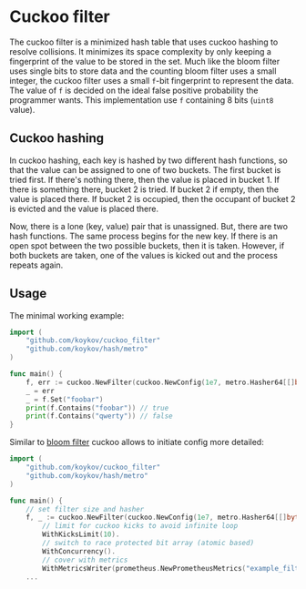 # Cuckoo filter

The cuckoo filter is a minimized hash table that uses cuckoo hashing to resolve collisions. It minimizes its space
complexity by only keeping a fingerprint of the value to be stored in the set. Much like the bloom filter uses single
bits to store data and the counting bloom filter uses a small integer, the cuckoo filter uses a small `f`-bit fingerprint
to represent the data. The value of `f` is decided on the ideal false positive probability the programmer wants. This
implementation use `f` containing 8 bits (`uint8` value).

## Cuckoo hashing

In cuckoo hashing, each key is hashed by two different hash functions, so that the value can be assigned to one of two
buckets. The first bucket is tried first. If there's nothing there, then the value is placed in bucket 1. If there is
something there, bucket 2 is tried. If bucket 2 if empty, then the value is placed there. If bucket 2 is occupied, then
the occupant of bucket 2 is evicted and the value is placed there.

Now, there is a lone (key, value) pair that is unassigned. But, there are two hash functions. The same process begins
for the new key. If there is an open spot between the two possible buckets, then it is taken. However, if both buckets
are taken, one of the values is kicked out and the process repeats again.

## Usage

The minimal working example:
```go
import (
    "github.com/koykov/cuckoo_filter"
    "github.com/koykov/hash/metro"
)

func main() {
    f, err := cuckoo.NewFilter(cuckoo.NewConfig(1e7, metro.Hasher64[[]byte]{Seed: 1234}))
    _ = err
    _ = f.Set("foobar")
    print(f.Contains("foobar")) // true
    print(f.Contains("qwerty")) // false
}
```

Similar to [bloom filter](../bloom_filter/readme.md#usage) cuckoo allows to initiate config more detailed:
```go
import (
    "github.com/koykov/cuckoo_filter"
    "github.com/koykov/hash/metro"
)

func main() {
    // set filter size and hasher
    f, _ := cuckoo.NewFilter(cuckoo.NewConfig(1e7, metro.Hasher64[[]byte]{Seed: 1234}).
		// limit for cuckoo kicks to avoid infinite loop
        WithKicksLimit(10).
        // switch to race protected bit array (atomic based)
        WithConcurrency().
        // cover with metrics
        WithMetricsWriter(prometheus.NewPrometheusMetrics("example_filter")))
	...
```
